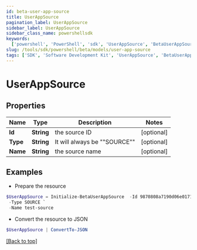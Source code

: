 ```yaml
---
id: beta-user-app-source
title: UserAppSource
pagination_label: UserAppSource
sidebar_label: UserAppSource
sidebar_class_name: powershellsdk
keywords:
  ['powershell', 'PowerShell', 'sdk', 'UserAppSource', 'BetaUserAppSource']
slug: /tools/sdk/powershell/beta/models/user-app-source
tags: ['SDK', 'Software Development Kit', 'UserAppSource', 'BetaUserAppSource']
---
```


# UserAppSource

## Properties

| Name     | Type       | Description                  | Notes      |
| -------- | ---------- | ---------------------------- | ---------- |
| **Id**   | **String** | the source ID                | [optional] |
| **Type** | **String** | It will always be ""SOURCE"" | [optional] |
| **Name** | **String** | the source name              | [optional] |

## Examples

- Prepare the resource

```powershell
$UserAppSource = Initialize-BetaUserAppSource  -Id 9870808a7190d06e01719938fcd20792 `
 -Type SOURCE `
 -Name test-source
```

- Convert the resource to JSON

```powershell
$UserAppSource | ConvertTo-JSON
```

[[Back to top]](#)
